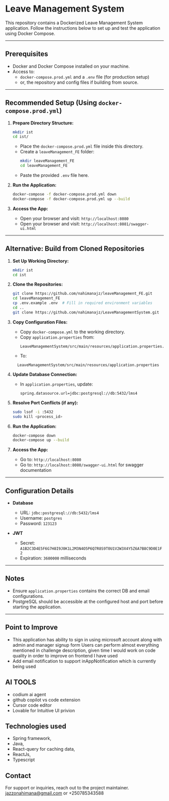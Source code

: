 
# Leave Management System

This repository contains a Dockerized Leave Management System application. Follow the instructions below to set up and test the application using Docker Compose.

---

## Prerequisites

- Docker and Docker Compose installed on your machine.
- Access to:
  - `docker-compose.prod.yml` and a `.env` file (for production setup)
  - or, the repository and config files if building from source.

---

## Recommended Setup (Using `docker-compose.prod.yml`)

1. **Prepare Directory Structure:**
   ```bash
   mkdir ist
   cd ist/
   ```
   - Place the `docker-compose.prod.yml` file inside this directory.
   - Create a `leaveManagement_FE` folder:
     ```bash
     mkdir leaveManagement_FE
     cd leaveManagement_FE
     ```
   - Paste the provided `.env` file here.

2. **Run the Application:**
   ```bash
   docker-compose -f docker-compose.prod.yml down
   docker-compose -f docker-compose.prod.yml up --build
   ```

3. **Access the App:**
   - Open your browser and visit: `http://localhost:8080`
   - Open your browser and visit: `http://localhost:8081/swagger-ui.html`


---

## Alternative: Build from Cloned Repositories

1. **Set Up Working Directory:**
   ```bash
   mkdir ist
   cd ist
   ```

2. **Clone the Repositories:**
   ```bash
   git clone https://github.com/nahimanajz/leaveManagement_FE.git
   cd leaveManagement_FE
   cp .env.example .env  # Fill in required environment variables
   cd ..
   git clone https://github.com/nahimanajz/LeaveManagementSystem.git
   ```

3. **Copy Configuration Files:**
   - Copy `docker-compose.yml` to the working directory.
   - Copy `application.properties` from:
     ```
     LeaveManagementSystem/src/main/resources/application.properties.example
     ```
   - To:
   ```
     LeaveManagementSystem/src/main/resources/application.properties
     ```


4. **Update Database Connection:**
   - In `application.properties`, update:
     ```properties
     spring.datasource.url=jdbc:postgresql://db:5432/lms4
     ```

5. **Resolve Port Conflicts (if any):**
   ```bash
   sudo lsof -i :5432
   sudo kill <process_id>
   ```

6. **Run the Application:**
   ```bash
   docker-compose down
   docker-compose up --build
   ```

7. **Access the App:**
   - Go to: `http://localhost:8080`
   - Go to: `http://localhost:8080/swagger-ui.html` for swagger documentation

---

## Configuration Details

- **Database**
  - URL: `jdbc:postgresql://db:5432/lms4`
  - Username: `postgres`
  - Password: `123123`
  
- **JWT**
  - Secret: `A1B2C3D4E5F6G7H8I9J0K1L2M3N4O5P6Q7R8S9T0U1V2W3X4Y5Z6A7B8C9D0E1F2`
  - Expiration: `3600000` milliseconds

---

## Notes

- Ensure `application.properties` contains the correct DB and email configurations.
- PostgreSQL should be accessible at the configured host and port before starting the application.

---
## Point to Improve
- This application has ability to sign in using microsoft account along with admin and manager signup form
Users can perform almost everything mentioned in challenge description, given time I would work on code quality in order to improve on frontend I have used
- Add email notification to support inAppNotification which is currently being used 
## AI TOOLS
- codium ai agent
- github copilot vs code extension
- Cursor code editor
- Lovable for Intuitive UI privion
## Technologies used
 - Spring framework,
 - Java,
 - React-query for caching data,
 - ReactJs,
 - Typescript
## Contact

For support or inquiries, reach out to the project maintainer. jazzonahimana@gmail.com or +250785343588


